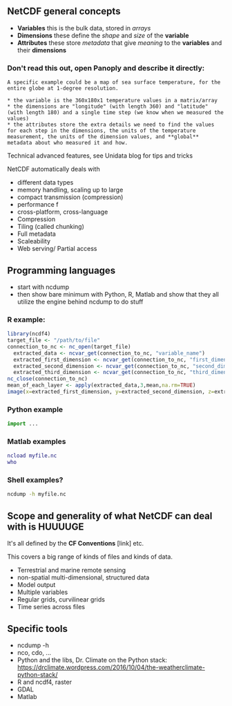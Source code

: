 ## NetCDF general concepts

* **Variables** this is the bulk data, stored in *arrays*
* **Dimensions** these define the *shape* and *size* of the **variable**
* **Attributes** these store *metadata* that give *meaning* to the **variables** and their **dimensions**

### Don't read this out, open Panoply and describe it directly: 

```
A specific example could be a map of sea surface temperature, for the entire globe at 1-degree resolution. 

* the variable is the 360x180x1 temperature values in a matrix/array
* the dimensions are "longitude" (with length 360) and "latitude" (with length 180) and a single time step (we know when we measured the values)
* the attributes store the extra details we need to find the values for each step in the dimensions, the units of the temperature measurement, the units of the dimension values, and **global** metadata about who measured it and how. 
```

Technical advanced features, see Unidata blog for tips and tricks

NetCDF automatically deals with

* different data types
* memory handling, scaling up to large 
* compact transmission (compression)
* performance f
* cross-platform, cross-language
* Compression
* Tiling (called chunking)
* Full metadata
* Scaleability
* Web serving/ Partial access


## Programming languages

* start with ncdump
* then show bare minimum with Python, R, Matlab and show that they all utilize the engine behind ncdump to do stuff

### R example:

```R
library(ncdf4)
target_file <- "/path/to/file"
connection_to_nc <- nc_open(target_file)
  extracted_data <- ncvar_get(connection_to_nc, "variable_name")
  extracted_first_dimension <- ncvar_get(connection_to_nc, "first_dimenison_name") 
  extracted_second_dimension <- ncvar_get(connection_to_nc, "second_dimenison_name") 
  extracted_third_dimension <- ncvar_get(connection_to_nc, "third_dimenison_name") 
nc_close(connection_to_nc)
mean_of_each_layer <- apply(extracted_data,3,mean,na.rm=TRUE)
image(x=extracted_first_dimension, y=extracted_second_dimension, z=extracted_data[,,1])
```

### Python example

```python
import ...
```

### Matlab examples


```matlab
ncload myfile.nc
who
```


### Shell examples?


```bash
ncdump -h myfile.nc
```

## Scope and generality of what NetCDF can deal with is HUUUUGE

It's all defined by the **CF Conventions** [link] etc. 

This covers a big range of kinds of files and kinds of data. 

* Terrestrial and marine remote sensing
* non-spatial multi-dimensional, structured data
* Model output
* Multiple variables
* Regular grids, curvilinear grids
* Time series across files

## Specific tools

* ncdump -h
* nco, cdo, ...
* Python and the libs, Dr. Climate on the Python stack: https://drclimate.wordpress.com/2016/10/04/the-weatherclimate-python-stack/
* R and ncdf4, raster
* GDAL
* Matlab

